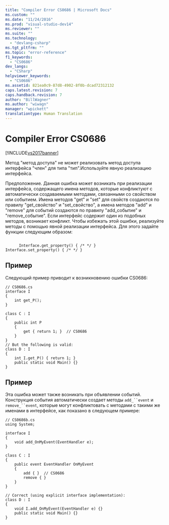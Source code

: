 ```yaml
---
title: "Compiler Error CS0686 | Microsoft Docs"
ms.custom: ""
ms.date: "11/24/2016"
ms.prod: "visual-studio-dev14"
ms.reviewer: ""
ms.suite: ""
ms.technology: 
  - "devlang-csharp"
ms.tgt_pltfrm: ""
ms.topic: "error-reference"
f1_keywords: 
  - "CS0686"
dev_langs: 
  - "CSharp"
helpviewer_keywords: 
  - "CS0686"
ms.assetid: 821ea0c9-87d8-4902-8f0b-dcad72312132
caps.latest.revision: 7
caps.handback.revision: 7
author: "BillWagner"
ms.author: "wiwagn"
manager: "wpickett"
translationtype: Human Translation
---
```

# Compiler Error CS0686
[!INCLUDE[vs2017banner](../../../csharp/includes/vs2017banner.md)]

Метод "метод доступа" не может реализовать метод доступа интерфейса "член" для типа "тип".Используйте явную реализацию интерфейса.  
  
 Предположение. Данная ошибка может возникать при реализации интерфейса, содержащего имена методов, которые конфликтуют с автоматически создаваемыми методами, связанными со свойством или событием.  Имена методов "get" и "set" для свойств создаются по правилу "get\_свойство" и "set\_свойство", а имена методов "add" и "remove" для событий создаются по правилу "add\_событие" и "remove\_событие".  Если интерфейс содержит один из подобных методов, возникает конфликт.  Чтобы избежать этой ошибки, реализуйте методы с помощью явной реализации интерфейса.  Для этого задайте функции следующим образом:  
  
```  
  
      Interface.get_property() { /* */ }  
Interface.set_property() { /* */ }  
```  
  
## Пример  
 Следующий пример приводит к возникновению ошибки CS0686:  
  
```  
// CS0686.cs  
interface I  
{  
    int get_P();  
}  
  
class C : I  
{  
    public int P  
    {  
        get { return 1; }  // CS0686  
    }  
}  
// But the following is valid:  
class D : I  
{  
    int I.get_P() { return 1; }  
    public static void Main() {}  
}  
```  
  
## Пример  
 Эта ошибка может также возникать при объявлении событий.  Конструкция события автоматически создает методы `add_``event` и `remove_``event`, которые могут конфликтовать с методами с такими же именами в интерфейсе, как показано в следующем примере:  
  
```  
// CS0686b.cs  
using System;  
  
interface I  
{  
    void add_OnMyEvent(EventHandler e);  
}  
  
class C : I  
{  
    public event EventHandler OnMyEvent  
    {  
        add { }  // CS0686  
        remove { }  
    }  
}  
  
// Correct (using explicit interface implementation):  
class D : I  
{  
    void I.add_OnMyEvent(EventHandler e) {}  
    public static void Main() {}  
}  
```